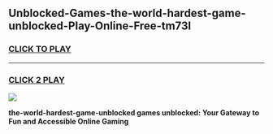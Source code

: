 
## Unblocked-Games-the-world-hardest-game-unblocked-Play-Online-Free-tm73l
<h3>
<a href="https://premium76.site?title=the-world-hardest-game-unblocked&ref=26A">CLICK TO PLAY</a></h3>
<hr>

<h3>
<a href="https://premium76.site?title=the-world-hardest-game-unblocked&ref=26A">CLICK 2 PLAY</a>
  
</h3>

<a href="https://premium76.site?title=the-world-hardest-game-unblocked&ref=26A"><img src="https://clearcache.store/games.png"></a>


**the-world-hardest-game-unblocked games unblocked: Your Gateway to Fun and Accessible Online Gaming**
